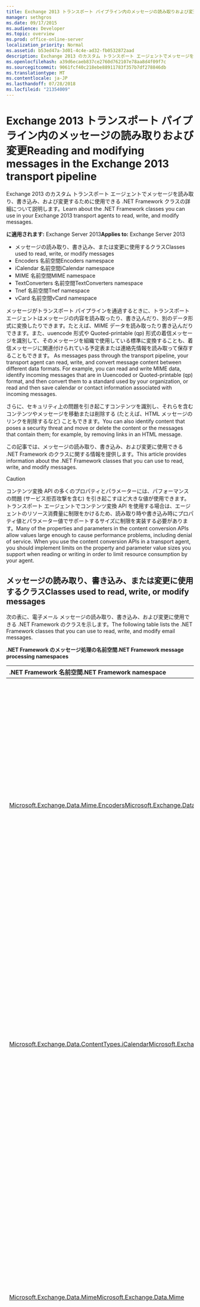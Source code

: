 ```yaml
---
title: Exchange 2013 トランスポート パイプライン内のメッセージの読み取りおよび変更
manager: sethgros
ms.date: 09/17/2015
ms.audience: Developer
ms.topic: overview
ms.prod: office-online-server
localization_priority: Normal
ms.assetid: b53ed47a-3d01-4c4e-ad32-fb0532872aad
description: Exchange 2013 のカスタム トランスポート エージェントでメッセージを読み取り、書き込み、および変更するために使用できる .NET Framework クラスの詳細について説明します。
ms.openlocfilehash: a39d6ecaeb837ce2760d762107e78aa8d4f09f7c
ms.sourcegitcommit: 9061fcf40c218ebe88911783f357b7df278846db
ms.translationtype: MT
ms.contentlocale: ja-JP
ms.lasthandoff: 07/28/2018
ms.locfileid: "21354009"
---
```

# <a name="reading-and-modifying-messages-in-the-exchange-2013-transport-pipeline"></a><span data-ttu-id="55ea1-103">Exchange 2013 トランスポート パイプライン内のメッセージの読み取りおよび変更</span><span class="sxs-lookup"><span data-stu-id="55ea1-103">Reading and modifying messages in the Exchange 2013 transport pipeline</span></span>

<span data-ttu-id="55ea1-104">Exchange 2013 のカスタム トランスポート エージェントでメッセージを読み取り、書き込み、および変更するために使用できる .NET Framework クラスの詳細について説明します。</span><span class="sxs-lookup"><span data-stu-id="55ea1-104">Learn about the .NET Framework classes you can use in your Exchange 2013 transport agents to read, write, and modify messages.</span></span>
  
<span data-ttu-id="55ea1-105">**に適用されます:** Exchange Server 2013</span><span class="sxs-lookup"><span data-stu-id="55ea1-105">**Applies to:** Exchange Server 2013</span></span>
  
- <span data-ttu-id="55ea1-106">メッセージの読み取り、書き込み、または変更に使用するクラス</span><span class="sxs-lookup"><span data-stu-id="55ea1-106">Classes used to read, write, or modify messages</span></span>
- <span data-ttu-id="55ea1-107">Encoders 名前空間</span><span class="sxs-lookup"><span data-stu-id="55ea1-107">Encoders namespace</span></span>
- <span data-ttu-id="55ea1-108">iCalendar 名前空間</span><span class="sxs-lookup"><span data-stu-id="55ea1-108">iCalendar namespace</span></span>
- <span data-ttu-id="55ea1-109">MIME 名前空間</span><span class="sxs-lookup"><span data-stu-id="55ea1-109">MIME namespace</span></span>
- <span data-ttu-id="55ea1-110">TextConverters 名前空間</span><span class="sxs-lookup"><span data-stu-id="55ea1-110">TextConverters namespace</span></span>
- <span data-ttu-id="55ea1-111">Tnef 名前空間</span><span class="sxs-lookup"><span data-stu-id="55ea1-111">Tnef namespace</span></span>
- <span data-ttu-id="55ea1-112">vCard 名前空間</span><span class="sxs-lookup"><span data-stu-id="55ea1-112">vCard namespace</span></span>
  
<span data-ttu-id="55ea1-p101">メッセージがトランスポート パイプラインを通過するときに、トランスポート エージェントはメッセージの内容を読み取ったり、書き込んだり、別のデータ形式に変換したりできます。たとえば、MIME データを読み取ったり書き込んだりできます。また、uuencode 形式や Quoted-printable (qp) 形式の着信メッセージを識別して、そのメッセージを組織で使用している標準に変換することも、着信メッセージに関連付けられている予定表または連絡先情報を読み取って保存することもできます。 </span><span class="sxs-lookup"><span data-stu-id="55ea1-p101">As messages pass through the transport pipeline, your transport agent can read, write, and convert message content between different data formats. For example, you can read and write MIME data, identify incoming messages that are in Uuencoded or Quoted-printable (qp) format, and then convert them to a standard used by your organization, or read and then save calendar or contact information associated with incoming messages.</span></span> 
  
<span data-ttu-id="55ea1-115">さらに、セキュリティ上の問題を引き起こすコンテンツを識別し、それらを含むコンテンツやメッセージを移動または削除する (たとえば、HTML メッセージのリンクを削除するなど) こともできます。</span><span class="sxs-lookup"><span data-stu-id="55ea1-115">You can also identify content that poses a security threat and move or delete the content or the messages that contain them; for example, by removing links in an HTML message.</span></span>
  
<span data-ttu-id="55ea1-116">この記事では、メッセージの読み取り、書き込み、および変更に使用できる .NET Framework のクラスに関する情報を提供します。</span><span class="sxs-lookup"><span data-stu-id="55ea1-116">This article provides information about the .NET Framework classes that you can use to read, write, and modify messages.</span></span>
  
> [!CAUTION]
> <span data-ttu-id="55ea1-p102">コンテンツ変換 API の多くのプロパティとパラメーターには、パフォーマンスの問題 (サービス拒否攻撃を含む) を引き起こすほど大きな値が使用できます。トランスポート エージェントでコンテンツ変換 API を使用する場合は、エージェントのリソース消費量に制限をかけるため、読み取り時や書き込み時にプロパティ値とパラメーター値でサポートするサイズに制限を実装する必要があります。</span><span class="sxs-lookup"><span data-stu-id="55ea1-p102">Many of the properties and parameters in the content conversion APIs allow values large enough to cause performance problems, including denial of service. When you use the content conversion APIs in a transport agent, you should implement limits on the property and parameter value sizes you support when reading or writing in order to limit resource consumption by your agent.</span></span> 

<span data-ttu-id="55ea1-119"><a name="Namespaces"> </a></span><span class="sxs-lookup"><span data-stu-id="55ea1-119"></span></span>

## <a name="classes-used-to-read-write-or-modify-messages"></a><span data-ttu-id="55ea1-120">メッセージの読み取り、書き込み、または変更に使用するクラス</span><span class="sxs-lookup"><span data-stu-id="55ea1-120">Classes used to read, write, or modify messages</span></span>

<span data-ttu-id="55ea1-121">次の表に、電子メール メッセージの読み取り、書き込み、および変更に使用できる .NET Framework のクラスを示します。</span><span class="sxs-lookup"><span data-stu-id="55ea1-121">The following table lists the .NET Framework classes that you can use to read, write, and modify email messages.</span></span>
  
<span data-ttu-id="55ea1-122">**.NET Framework のメッセージ処理の名前空間**</span><span class="sxs-lookup"><span data-stu-id="55ea1-122">**.NET Framework message processing namespaces**</span></span>

|<span data-ttu-id="55ea1-123">**.NET Framework 名前空間**</span><span class="sxs-lookup"><span data-stu-id="55ea1-123">**.NET Framework namespace**</span></span>|<span data-ttu-id="55ea1-124">**Classes**</span><span class="sxs-lookup"><span data-stu-id="55ea1-124">**Classes**</span></span>|
|:-----|:-----|
|[<span data-ttu-id="55ea1-125">Microsoft.Exchange.Data.Mime.Encoders</span><span class="sxs-lookup"><span data-stu-id="55ea1-125">Microsoft.Exchange.Data.Mime.Encoders</span></span>](https://msdn.microsoft.com/library/Microsoft.Exchange.Data.Mime.Encoders.aspx) <br/> |<span data-ttu-id="55ea1-126">メモリ内のエンコードおよびデコードするためのクラス、エンコーダーのストリーム クラス、関連する列挙体に含まれているエンコーダーまたはデコーダーのクラスのいずれかを受け入れると、 [ByteEncoder](https://msdn.microsoft.com/library/Microsoft.Exchange.Data.Mime.Encoders.ByteEncoder.aspx)基本クラス、 [ByteEncoderException](https://msdn.microsoft.com/library/Microsoft.Exchange.Data.Mime.Encoders.ByteEncoderException.aspx)例外クラスが含まれていますエンコーダーおよびデコーダー。</span><span class="sxs-lookup"><span data-stu-id="55ea1-126">Contains classes for in-memory encoding and decoding, an encoder stream class that accepts one of the encoder or decoder classes contained in an associated enumeration, and the [ByteEncoder](https://msdn.microsoft.com/library/Microsoft.Exchange.Data.Mime.Encoders.ByteEncoder.aspx) base class and [ByteEncoderException](https://msdn.microsoft.com/library/Microsoft.Exchange.Data.Mime.Encoders.ByteEncoderException.aspx) exception class for the encoders and decoders.</span></span>  <br/> |
|[<span data-ttu-id="55ea1-127">Microsoft.Exchange.Data.ContentTypes.iCalendar</span><span class="sxs-lookup"><span data-stu-id="55ea1-127">Microsoft.Exchange.Data.ContentTypes.iCalendar</span></span>](https://msdn.microsoft.com/library/Microsoft.Exchange.Data.ContentTypes.iCalendar.aspx) <br/> |<span data-ttu-id="55ea1-p103">予定表の情報が含まれているデータ ストリームの読み書きを可能にする型が含まれています。これには、予定表のリーダーとライター、例外オブジェクト、定期的なアイテム オブジェクト、および予定表アイテムに関するプロパティ情報を返す際に役立つ構造体と列挙体が含まれます。</span><span class="sxs-lookup"><span data-stu-id="55ea1-p103">Contains types that enable you to read and write data streams that contain calendar information. Includes a calendar reader and writer, an exception object, a recurrence object, and structures and enumerations that help you return property information about calendar items.</span></span>  <br/> |
|[<span data-ttu-id="55ea1-130">Microsoft.Exchange.Data.Mime</span><span class="sxs-lookup"><span data-stu-id="55ea1-130">Microsoft.Exchange.Data.Mime</span></span>](https://msdn.microsoft.com/library/Microsoft.Exchange.Data.Mime.aspx) <br/> |<span data-ttu-id="55ea1-p104">MIME データの作成、読み取り、書き込み、走査、エンコード、およびデコードに使用できるクラス、構造体、列挙体およびデリゲートが含まれています。これには、MIME データ ストリームへの順方向専用の読み取り書き込みアクセスが可能になるストリーム ベースのリーダーとライターと、MIME ドキュメントに使用可能な DOM ベースのメソッドとクラスが含まれています。</span><span class="sxs-lookup"><span data-stu-id="55ea1-p104">Contains classes, structures, enumerations, and delegates that you can use to create, read, write, traverse, encode, and decode MIME data. Includes a stream-based reader and writer that gives you forward-only read and write access to MIME data streams, as well as DOM-based methods and classes you can use on MIME documents.</span></span>  <br/> |
|[<span data-ttu-id="55ea1-133">Microsoft.Exchange.Data.TextConverters</span><span class="sxs-lookup"><span data-stu-id="55ea1-133">Microsoft.Exchange.Data.TextConverters</span></span>](https://msdn.microsoft.com/library/Microsoft.Exchange.Data.TextConverters.aspx) <br/> |<span data-ttu-id="55ea1-p105">データ ストリームの読み書きと、特定のデータ形式間での変換 (HTML からリッチ テキスト形式 (RTF) への変換など) の実行を可能にするクラス、構造体、列挙体、およびデリゲートが含まれています。テキスト コンバーターを使用すると、ドキュメント ストリームの形式を相互に変換できるようになり、セキュリティ上のリスクを招く可能性のあるドキュメントの要素を選択的に削除することもできるようになります。 </span><span class="sxs-lookup"><span data-stu-id="55ea1-p105">Contains classes, structures, enumerations, and delegates that allow you to read and write a data stream and perform conversions between specific data types; for example, HTML to Rich Text Format (RTF). Text converters enable you to change the format of a document stream from one form to another as well as selectively remove elements of a document that might pose a security risk.</span></span>  <br/> |
|[<span data-ttu-id="55ea1-136">Microsoft.Exchange.Data.ContentTypes.Tnef</span><span class="sxs-lookup"><span data-stu-id="55ea1-136">Microsoft.Exchange.Data.ContentTypes.Tnef</span></span>](https://msdn.microsoft.com/library/Microsoft.Exchange.Data.ContentTypes.Tnef.aspx) <br/> |<span data-ttu-id="55ea1-137">Transport Neutral Encapsulation Format (TNEF) の読み取りと書き込みが容易になる順方向専用のストリーム リーダーとライター、例外クラス、および構造体と列挙体が含まれています。</span><span class="sxs-lookup"><span data-stu-id="55ea1-137">Contains a forward-only stream reader and writer, an exception class, and structures and enumerations that facilitate reading and writing Transport Neutral Encapsulation Format (TNEF) data.</span></span>  <br/> |
|[<span data-ttu-id="55ea1-138">Microsoft.Exchange.Data.ContentTypes.vCard</span><span class="sxs-lookup"><span data-stu-id="55ea1-138">Microsoft.Exchange.Data.ContentTypes.vCard</span></span>](https://msdn.microsoft.com/library/Microsoft.Exchange.Data.ContentTypes.vCard.aspx) <br/> |<span data-ttu-id="55ea1-139">vCard 形式の連絡先データの読み取りと書き込みが容易になる順方向専用のストリーム リーダーとライター、例外クラス、および構造体と列挙体が含まれています。</span><span class="sxs-lookup"><span data-stu-id="55ea1-139">Contains a forward-only stream reader and writer, an exception class, and structures and enumerations that facilitate reading and writing vCard-formatted contact data.</span></span>  <br/> |
   
## <a name="encoders-namespace"></a><span data-ttu-id="55ea1-140">Encoders 名前空間</span><span class="sxs-lookup"><span data-stu-id="55ea1-140">Encoders namespace</span></span>
<span data-ttu-id="55ea1-141"><a name="Encoders"> </a></span><span class="sxs-lookup"><span data-stu-id="55ea1-141"></span></span>

<span data-ttu-id="55ea1-142">エンコーダーの名前空間には、メモリ内のエンコードとデコード用のクラスが含まれています。</span><span class="sxs-lookup"><span data-stu-id="55ea1-142">The Encoders namespace contains classes for in-memory encoding and decoding.</span></span> <span data-ttu-id="55ea1-143">これらは、 [ByteEncoder](https://msdn.microsoft.com/library/Microsoft.Exchange.Data.Mime.Encoders.ByteEncoder.aspx)の基本クラスから継承します。</span><span class="sxs-lookup"><span data-stu-id="55ea1-143">These inherit from the [ByteEncoder](https://msdn.microsoft.com/library/Microsoft.Exchange.Data.Mime.Encoders.ByteEncoder.aspx) base class.</span></span> <span data-ttu-id="55ea1-144">クラスは、エンコードし、base64、BinHex でデコード quoted-printable (qp)、および Unix の (Uu)。</span><span class="sxs-lookup"><span data-stu-id="55ea1-144">Classes encode and decode for Base64, BinHex, Quoted-printable (qp), and Unix-to-Unix (Uu).</span></span> <span data-ttu-id="55ea1-145">次のクラスは、メモリ内のエンコードとデコードに使用されます。</span><span class="sxs-lookup"><span data-stu-id="55ea1-145">The following classes are used for in-memory encoding and decoding:</span></span> 
  
- [<span data-ttu-id="55ea1-146">Base64Encoder</span><span class="sxs-lookup"><span data-stu-id="55ea1-146">Base64Encoder</span></span>](https://msdn.microsoft.com/library/Microsoft.Exchange.Data.Mime.Encoders.Base64Encoder.aspx)
    
- [<span data-ttu-id="55ea1-147">Base64Decoder</span><span class="sxs-lookup"><span data-stu-id="55ea1-147">Base64Decoder</span></span>](https://msdn.microsoft.com/library/Microsoft.Exchange.Data.Mime.Encoders.Base64Decoder.aspx)
    
- [<span data-ttu-id="55ea1-148">BinHexEncoder</span><span class="sxs-lookup"><span data-stu-id="55ea1-148">BinHexEncoder</span></span>](https://msdn.microsoft.com/library/Microsoft.Exchange.Data.Mime.Encoders.BinHexEncoder.aspx)
    
- [<span data-ttu-id="55ea1-149">BinHexDecoder</span><span class="sxs-lookup"><span data-stu-id="55ea1-149">BinHexDecoder</span></span>](https://msdn.microsoft.com/library/Microsoft.Exchange.Data.Mime.Encoders.BinHexDecoder.aspx)
    
- [<span data-ttu-id="55ea1-150">QPEncoder</span><span class="sxs-lookup"><span data-stu-id="55ea1-150">QPEncoder</span></span>](https://msdn.microsoft.com/library/Microsoft.Exchange.Data.Mime.Encoders.QPEncoder.aspx)
    
- [<span data-ttu-id="55ea1-151">QPDecoder</span><span class="sxs-lookup"><span data-stu-id="55ea1-151">QPDecoder</span></span>](https://msdn.microsoft.com/library/Microsoft.Exchange.Data.Mime.Encoders.QPDecoder.aspx)
    
- [<span data-ttu-id="55ea1-152">UUEncoder</span><span class="sxs-lookup"><span data-stu-id="55ea1-152">UUEncoder</span></span>](https://msdn.microsoft.com/library/Microsoft.Exchange.Data.Mime.Encoders.UUEncoder.aspx)
    
- [<span data-ttu-id="55ea1-153">UUDecoder</span><span class="sxs-lookup"><span data-stu-id="55ea1-153">UUDecoder</span></span>](https://msdn.microsoft.com/library/Microsoft.Exchange.Data.Mime.Encoders.UUDecoder.aspx)
    
<span data-ttu-id="55ea1-154">エンコーダーおよびデコーダー [ByteEncoder](https://msdn.microsoft.com/library/Microsoft.Exchange.Data.Mime.Encoders.ByteEncoder.aspx)基本クラスから継承し、 [ByteEncoderException](https://msdn.microsoft.com/library/Microsoft.Exchange.Data.Mime.Encoders.ByteEncoderException.aspx)の例外クラスを使用して、エラー処理をします。</span><span class="sxs-lookup"><span data-stu-id="55ea1-154">The encoders and decoders inherit from the [ByteEncoder](https://msdn.microsoft.com/library/Microsoft.Exchange.Data.Mime.Encoders.ByteEncoder.aspx) base class and use the [ByteEncoderException](https://msdn.microsoft.com/library/Microsoft.Exchange.Data.Mime.Encoders.ByteEncoderException.aspx) exception class for error handling.</span></span> 
  
<span data-ttu-id="55ea1-155">さらに、名前空間には、エンコードされた MacBinary ファイルを識別し、その関連付けられているファイルのヘッダーを読み取り、 [MacBinaryHeader](https://msdn.microsoft.com/library/Microsoft.Exchange.Data.Mime.Encoders.MacBinaryHeader.aspx)クラスが含まれています。</span><span class="sxs-lookup"><span data-stu-id="55ea1-155">Additionally, the namespace contains the [MacBinaryHeader](https://msdn.microsoft.com/library/Microsoft.Exchange.Data.Mime.Encoders.MacBinaryHeader.aspx) class, which identifies MacBinary encoded files and reads their associated file header.</span></span> 
  
<span data-ttu-id="55ea1-156">最後に、 [EncoderStream](https://msdn.microsoft.com/library/Microsoft.Exchange.Data.Mime.Encoders.EncoderStream.aspx)クラスは、メモリ内のオブジェクトではなくデータ ストリームの変換を実行します。</span><span class="sxs-lookup"><span data-stu-id="55ea1-156">Finally, the [EncoderStream](https://msdn.microsoft.com/library/Microsoft.Exchange.Data.Mime.Encoders.EncoderStream.aspx) class performs a conversion on a data stream instead of an in-memory object.</span></span> <span data-ttu-id="55ea1-157">このクラスでは、エンコーダーまたはデコーダーのクラスの 1 つ、およびいずれかの読み取りを受け入れるか、関連付けられている[EncoderStreamAccess](https://msdn.microsoft.com/library/Microsoft.Exchange.Data.Mime.Encoders.EncoderStreamAccess.aspx)列挙体によって書き込みます。</span><span class="sxs-lookup"><span data-stu-id="55ea1-157">This class accepts one of the encoder or decoder classes and either reads or writes according to the associated [EncoderStreamAccess](https://msdn.microsoft.com/library/Microsoft.Exchange.Data.Mime.Encoders.EncoderStreamAccess.aspx) enumeration.</span></span> 
  
## <a name="icalendar-namespace"></a><span data-ttu-id="55ea1-158">iCalendar 名前空間</span><span class="sxs-lookup"><span data-stu-id="55ea1-158">iCalendar namespace</span></span>
<span data-ttu-id="55ea1-159"><a name="iCalendar"> </a></span><span class="sxs-lookup"><span data-stu-id="55ea1-159"></span></span>

<span data-ttu-id="55ea1-160">iCalendar 名前空間には、iCalendar データに対応した順方向専用のリーダーおよびライターと、iCalendar ストリームの作成、アクセス、および変更をサポートする構造体とクラスが用意されています。</span><span class="sxs-lookup"><span data-stu-id="55ea1-160">The iCalendar namespace provides a forward-only reader and writer for iCalendar data, in addition to supporting structures and classes for creating, accessing, and modifying iCalendar streams.</span></span>
  
<span data-ttu-id="55ea1-161">[CalendarReader](https://msdn.microsoft.com/library/Microsoft.Exchange.Data.ContentTypes.iCalendar.CalendarReader.aspx) 、 [CalendarWriter](https://msdn.microsoft.com/library/Microsoft.Exchange.Data.ContentTypes.iCalendar.CalendarWriter.aspx)クラスを使用する iCalendar のデータのストリームを読み書きします。</span><span class="sxs-lookup"><span data-stu-id="55ea1-161">The [CalendarReader](https://msdn.microsoft.com/library/Microsoft.Exchange.Data.ContentTypes.iCalendar.CalendarReader.aspx) and [CalendarWriter](https://msdn.microsoft.com/library/Microsoft.Exchange.Data.ContentTypes.iCalendar.CalendarWriter.aspx) classes are used to read and write iCalendar stream data.</span></span> 
  
<span data-ttu-id="55ea1-162">CalendarReader は、読み取り可能な[ストリーム](https://msdn.microsoft.com/library/System.IO.Stream.aspx)をそのコンス トラクターに引数として使用します。</span><span class="sxs-lookup"><span data-stu-id="55ea1-162">The CalendarReader takes a readable [Stream](https://msdn.microsoft.com/library/System.IO.Stream.aspx) as an argument to its constructors.</span></span> <span data-ttu-id="55ea1-163">[ReadFirstChildComponent](https://msdn.microsoft.com/library/Microsoft.Exchange.Data.ContentTypes.iCalendar.CalendarReader.ReadFirstChildComponent.aspx)、 [ReadNextSiblingComponent](https://msdn.microsoft.com/library/Microsoft.Exchange.Data.ContentTypes.iCalendar.CalendarReader.ReadNextSiblingComponent.aspx)、および[ReadNextComponent](https://msdn.microsoft.com/library/Microsoft.Exchange.Data.ContentTypes.iCalendar.CalendarReader.ReadNextComponent.aspx)メソッドは、順番にコンポーネントにアクセスする、iCalendar のデータ ストリームで使用できます。</span><span class="sxs-lookup"><span data-stu-id="55ea1-163">You can then use the [ReadFirstChildComponent](https://msdn.microsoft.com/library/Microsoft.Exchange.Data.ContentTypes.iCalendar.CalendarReader.ReadFirstChildComponent.aspx), [ReadNextSiblingComponent](https://msdn.microsoft.com/library/Microsoft.Exchange.Data.ContentTypes.iCalendar.CalendarReader.ReadNextSiblingComponent.aspx), and [ReadNextComponent](https://msdn.microsoft.com/library/Microsoft.Exchange.Data.ContentTypes.iCalendar.CalendarReader.ReadNextComponent.aspx) methods to sequentially access the iCalendar components in the data stream.</span></span> <span data-ttu-id="55ea1-164">[ComplianceMode](https://msdn.microsoft.com/library/Microsoft.Exchange.Data.ContentTypes.iCalendar.CalendarReader.ComplianceMode.aspx)プロパティに設定した値に基づき、iCalendar のストリーム内のエラーは、スローされる例外が発生または[準拠](https://msdn.microsoft.com/en-us/library/microsoft.exchange.data.contenttypes.icalendar.calendarcompliancestatus.aspx)以外の値に設定する[ComplianceStatus](https://msdn.microsoft.com/library/Microsoft.Exchange.Data.ContentTypes.iCalendar.CalendarReader.ComplianceStatus.aspx)プロパティは。</span><span class="sxs-lookup"><span data-stu-id="55ea1-164">Based on the value that you have set for the [ComplianceMode](https://msdn.microsoft.com/library/Microsoft.Exchange.Data.ContentTypes.iCalendar.CalendarReader.ComplianceMode.aspx) property, errors in the iCalendar stream will cause an exception to be thrown or will cause the [ComplianceStatus](https://msdn.microsoft.com/library/Microsoft.Exchange.Data.ContentTypes.iCalendar.CalendarReader.ComplianceStatus.aspx) property to be set to a value other than [Compliant](https://msdn.microsoft.com/en-us/library/microsoft.exchange.data.contenttypes.icalendar.calendarcompliancestatus.aspx).</span></span> <span data-ttu-id="55ea1-165">ICalendar のデータを受信して、問題を検出するには、このプロパティをチェックすることができます。</span><span class="sxs-lookup"><span data-stu-id="55ea1-165">You can check this property to discover any issues with incoming iCalendar data.</span></span> 
  
<span data-ttu-id="55ea1-166">[CalendarWriter](https://msdn.microsoft.com/library/Microsoft.Exchange.Data.ContentTypes.iCalendar.CalendarWriter.aspx)クラスは、書き込み可能な[ストリーム](https://msdn.microsoft.com/library/System.IO.Stream.aspx)をそのコンス トラクターに引数として使用します。</span><span class="sxs-lookup"><span data-stu-id="55ea1-166">The [CalendarWriter](https://msdn.microsoft.com/library/Microsoft.Exchange.Data.ContentTypes.iCalendar.CalendarWriter.aspx) class takes a writable [Stream](https://msdn.microsoft.com/library/System.IO.Stream.aspx) as an argument to its constructors.</span></span> 
  
## <a name="mime-namespace"></a><span data-ttu-id="55ea1-167">MIME 名前空間</span><span class="sxs-lookup"><span data-stu-id="55ea1-167">MIME namespace</span></span>
<span data-ttu-id="55ea1-168"><a name="MIME"> </a></span><span class="sxs-lookup"><span data-stu-id="55ea1-168"></span></span>

<span data-ttu-id="55ea1-p109">MIME 名前空間には、MIME ドキュメントの作成、アクセス、および変更を可能にするクラスが用意されています。ストリーム ベースのメソッドまたは DOM ベースのメソッドのどちらかを使用して、MIME ドキュメントを操作できます。</span><span class="sxs-lookup"><span data-stu-id="55ea1-p109">The MIME namespace provides classes that enable you to create, access, and modify MIME documents. You can work with MIME documents by using either a stream-based or DOM-based method.</span></span>
  
### <a name="mimedocument-class-and-the-mime-dom"></a><span data-ttu-id="55ea1-171">MimeDocument クラスと MIME DOM</span><span class="sxs-lookup"><span data-stu-id="55ea1-171">MimeDocument class and the MIME DOM</span></span>

<span data-ttu-id="55ea1-172">[MimeDocument](https://msdn.microsoft.com/library/Microsoft.Exchange.Data.Mime.MimeDocument.aspx)クラスは、MIME ドキュメントへのアクセスの DOM を使用できます。</span><span class="sxs-lookup"><span data-stu-id="55ea1-172">The [MimeDocument](https://msdn.microsoft.com/library/Microsoft.Exchange.Data.Mime.MimeDocument.aspx) class enables DOM access to a MIME document.</span></span> <span data-ttu-id="55ea1-173">全体の DOM との読み込みに使用可能なメモリがある場合は、この型のオブジェクトを使用して、ヘッダーとメッセージの内容へのランダム アクセスが必要です。</span><span class="sxs-lookup"><span data-stu-id="55ea1-173">Use objects of this type when you have the available memory to load a whole DOM and you must have random access to the headers and content of the message.</span></span> 
  
<span data-ttu-id="55ea1-174">[MimeDocument](https://msdn.microsoft.com/library/Microsoft.Exchange.Data.Mime.MimeDocument.aspx)オブジェクトにデータをロードするには、 [GetLoadStream](https://msdn.microsoft.com/library/Microsoft.Exchange.Data.Mime.MimeDocument.GetLoadStream.aspx)または[読み込み](https://msdn.microsoft.com/library/Microsoft.Exchange.Data.Mime.MimeDocument.Load.aspx)メソッドを使用します。</span><span class="sxs-lookup"><span data-stu-id="55ea1-174">You load data into a [MimeDocument](https://msdn.microsoft.com/library/Microsoft.Exchange.Data.Mime.MimeDocument.aspx) object by using the [GetLoadStream](https://msdn.microsoft.com/library/Microsoft.Exchange.Data.Mime.MimeDocument.GetLoadStream.aspx) or [Load](https://msdn.microsoft.com/library/Microsoft.Exchange.Data.Mime.MimeDocument.Load.aspx) methods.</span></span> <span data-ttu-id="55ea1-175">ことができますし、DOM 階層をウォークし作成、変更、または MIME データを削除します。</span><span class="sxs-lookup"><span data-stu-id="55ea1-175">You can then walk the DOM hierarchy and create, modify, or remove MIME data.</span></span> <span data-ttu-id="55ea1-176">MIME データを変更した後は、[書き込ま](https://msdn.microsoft.com/library/Microsoft.Exchange.Data.Mime.MimeNode.WriteTo.aspx)メソッドのいずれかを使用してストリームに記述することができます。</span><span class="sxs-lookup"><span data-stu-id="55ea1-176">After you have modified the MIME data, you can write it to a stream by using one of the [WriteTo](https://msdn.microsoft.com/library/Microsoft.Exchange.Data.Mime.MimeNode.WriteTo.aspx) methods.</span></span> 
  
<span data-ttu-id="55ea1-177">次の図は、 [MimeDocument](https://msdn.microsoft.com/library/Microsoft.Exchange.Data.Mime.MimeDocument.aspx)オブジェクト内のデータの構造を示しています。</span><span class="sxs-lookup"><span data-stu-id="55ea1-177">The following figure shows the structure of data within a [MimeDocument](https://msdn.microsoft.com/library/Microsoft.Exchange.Data.Mime.MimeDocument.aspx) object.</span></span> 
  
<span data-ttu-id="55ea1-178">**図 1 です。MimeDocument オブジェクトの構造**</span><span class="sxs-lookup"><span data-stu-id="55ea1-178">**Figure 1. Structure of MimeDocument objects**</span></span>

![MIME DOM のアーキテクチャ](media/MimeDomArchitecture.gif)
  
### <a name="mimereader-and-mimewriter-classes-and-stream-based-mime-parsing"></a><span data-ttu-id="55ea1-180">MimeReader クラスおよび MimeWriter クラスとストリーム ベースの MIME 解析</span><span class="sxs-lookup"><span data-stu-id="55ea1-180">MimeReader and MimeWriter classes and stream-based MIME parsing</span></span>

<span data-ttu-id="55ea1-181">[MimeReader](https://msdn.microsoft.com/library/Microsoft.Exchange.Data.Mime.MimeReader.aspx)および[MimeWriter](https://msdn.microsoft.com/library/Microsoft.Exchange.Data.Mime.MimeWriter.aspx)のクラスは、MIME ストリームを順方向専用のアクセスを有効にします。</span><span class="sxs-lookup"><span data-stu-id="55ea1-181">The [MimeReader](https://msdn.microsoft.com/library/Microsoft.Exchange.Data.Mime.MimeReader.aspx) and [MimeWriter](https://msdn.microsoft.com/library/Microsoft.Exchange.Data.Mime.MimeWriter.aspx) classes enable forward-only access to MIME streams.</span></span> <span data-ttu-id="55ea1-182">既に読み取りまたは書き込まれたデータが必要な MIME データを変更する必要はない場合は、これらのクラスを使用します。</span><span class="sxs-lookup"><span data-stu-id="55ea1-182">Use these classes when you do not have to change the MIME data that requires data that has already been read or written.</span></span> <span data-ttu-id="55ea1-183">たとえば、定義済みの形式に一致するメッセージを印刷するには、 [MimeWriter](https://msdn.microsoft.com/library/Microsoft.Exchange.Data.Mime.MimeWriter.aspx)クラスが理想的な可能性があります。</span><span class="sxs-lookup"><span data-stu-id="55ea1-183">For example, if you want to print messages that fit a predefined format, the [MimeWriter](https://msdn.microsoft.com/library/Microsoft.Exchange.Data.Mime.MimeWriter.aspx) class might be ideal.</span></span> 
  
<span data-ttu-id="55ea1-184">[MimeDocument](https://msdn.microsoft.com/library/Microsoft.Exchange.Data.Mime.MimeDocument.aspx)クラスは、DOM. をカプセル化します。</span><span class="sxs-lookup"><span data-stu-id="55ea1-184">The [MimeDocument](https://msdn.microsoft.com/library/Microsoft.Exchange.Data.Mime.MimeDocument.aspx) class encapsulates a DOM.</span></span> <span data-ttu-id="55ea1-185">[MimeReader](https://msdn.microsoft.com/library/Microsoft.Exchange.Data.Mime.MimeReader.aspx)および[MimeWriter](https://msdn.microsoft.com/library/Microsoft.Exchange.Data.Mime.MimeWriter.aspx)のクラスでは、コンピューターの状態を表します。</span><span class="sxs-lookup"><span data-stu-id="55ea1-185">The [MimeReader](https://msdn.microsoft.com/library/Microsoft.Exchange.Data.Mime.MimeReader.aspx) and [MimeWriter](https://msdn.microsoft.com/library/Microsoft.Exchange.Data.Mime.MimeWriter.aspx) classes represent state computers.</span></span> <span data-ttu-id="55ea1-186">入力を受信し、呼び出されるメソッドに基づく、状態変更します。</span><span class="sxs-lookup"><span data-stu-id="55ea1-186">Their states change based on the input received and the methods called.</span></span> <span data-ttu-id="55ea1-187">図 2 ~ 5 は、メソッドは各状態となる状態から呼び出すには有効では、 [MimeReader](https://msdn.microsoft.com/library/Microsoft.Exchange.Data.Mime.MimeReader.aspx)オブジェクトを示す、簡略化された状態遷移図です。</span><span class="sxs-lookup"><span data-stu-id="55ea1-187">Figures 2 through 5 are simplified state transition diagrams that show, for the [MimeReader](https://msdn.microsoft.com/library/Microsoft.Exchange.Data.Mime.MimeReader.aspx) object, which methods are valid to call from each state and the state that will result.</span></span> 
  
<span data-ttu-id="55ea1-188">これらのダイアグラムを使用するには、次のメソッドの呼び出しを示す、次に 1 つの状態から、矢印または状態を変更する値を返します。</span><span class="sxs-lookup"><span data-stu-id="55ea1-188">To use these diagrams, follow the arrows from one state to the next, noting the method calls or return values that cause the state to change.</span></span> <span data-ttu-id="55ea1-189">たとえば、最初の図では、作成した MimeReader に所属しているストリームの先頭にするいると仮定します。</span><span class="sxs-lookup"><span data-stu-id="55ea1-189">For example, in the first diagram, assume that you are at the start of the stream that belongs to the MimeReader that you have created.</span></span> <span data-ttu-id="55ea1-190">一部のヘッダーの状態を取得するには、順序になるように[ReadNextPart](https://msdn.microsoft.com/library/Microsoft.Exchange.Data.Mime.MimeReader.ReadNextPart.aspx)または[ReadFirstChildPart](https://msdn.microsoft.com/library/Microsoft.Exchange.Data.Mime.MimeReader.ReadFirstChildPart.aspx)のいずれかを呼び出します。</span><span class="sxs-lookup"><span data-stu-id="55ea1-190">To get to the Part Headers state, call one of [ReadNextPart](https://msdn.microsoft.com/library/Microsoft.Exchange.Data.Mime.MimeReader.ReadNextPart.aspx) or [ReadFirstChildPart](https://msdn.microsoft.com/library/Microsoft.Exchange.Data.Mime.MimeReader.ReadFirstChildPart.aspx), in that order.</span></span> <span data-ttu-id="55ea1-191">場合 (整形式では、MIME) の場合は、ヘッダーがある、一部のヘッダーの状態を入力します。</span><span class="sxs-lookup"><span data-stu-id="55ea1-191">If there are headers (that is, if the MIME is well-formed), you will enter into the Part Headers state.</span></span> <span data-ttu-id="55ea1-192">それ以外の場合、例外がスローされます。</span><span class="sxs-lookup"><span data-stu-id="55ea1-192">Otherwise, an exception will be thrown.</span></span> 
  
<span data-ttu-id="55ea1-193">**図 2 になります。MimeReader オブジェクトの簡単な状態遷移の図**</span><span class="sxs-lookup"><span data-stu-id="55ea1-193">**Figure 2. Simplified state transition diagram for MimeReader objects**</span></span>

![MimeReader 状態図](media/MimeReader_StateDiagram_01.gif)
  
> [!NOTE]
> <span data-ttu-id="55ea1-195">図 3、4 および 5 では、それぞれ前の図に示した状態を詳しく説明しています。</span><span class="sxs-lookup"><span data-stu-id="55ea1-195">Figures 3, 4, and 5 expand on states shown in each of the previous diagrams.</span></span> 
  
<span data-ttu-id="55ea1-196">**図 3 です。図 2 から一部のヘッダーの状態の拡張**</span><span class="sxs-lookup"><span data-stu-id="55ea1-196">**Figure 3. Expansion of Part Headers state from Figure 2**</span></span>

!["Part Headers" 状態の拡張](media/MimeReader_StateDiagram_02.gif)
  
<span data-ttu-id="55ea1-198">**図 4 です。ヘッダー内のパラメーターが発生した場合、図 3 からヘッダーの状態の拡張**</span><span class="sxs-lookup"><span data-stu-id="55ea1-198">**Figure 4. Expansion of Header state from Figure 3 when a parameter has been encountered in a header**</span></span>

!["Part Headers" 状態の拡張](media/MimeReader_StateDiagram_03.gif)
  
> [!NOTE]
> <span data-ttu-id="55ea1-200">図 5 で表される状態は再帰的なグループ内のアドレスを参照するのには[GroupRecipientReader](https://msdn.microsoft.com/library/Microsoft.Exchange.Data.Mime.MimeAddressReader.GroupRecipientReader.aspx)プロパティを使用するには、アドレス グループが検出された場合。</span><span class="sxs-lookup"><span data-stu-id="55ea1-200">The state represented by Figure 5 is recursive in that, if an address group is encountered, you can use the [GroupRecipientReader](https://msdn.microsoft.com/library/Microsoft.Exchange.Data.Mime.MimeAddressReader.GroupRecipientReader.aspx) property to read the addresses in the group.</span></span> 
  
<span data-ttu-id="55ea1-201">**図 5。アドレスまたはアドレス グループが検出されると、図 3 からヘッダーの状態の拡張**</span><span class="sxs-lookup"><span data-stu-id="55ea1-201">**Figure 5. Expansion of Header state from Figure 3 when an address or address group is encountered**</span></span>

![住所またはグループに対する "Header" 状態の拡張](media/MimeReader_StateDiagram_04.gif)
  
<span data-ttu-id="55ea1-203">図 6 および 7 は、 [MimeWriter](https://msdn.microsoft.com/library/Microsoft.Exchange.Data.Mime.MimeWriter.aspx)オブジェクトの簡単な状態遷移の図を表示します。</span><span class="sxs-lookup"><span data-stu-id="55ea1-203">Figures 6 and 7 show simplified state transition diagrams for the [MimeWriter](https://msdn.microsoft.com/library/Microsoft.Exchange.Data.Mime.MimeWriter.aspx) object.</span></span> 
  
> [!NOTE]
> <span data-ttu-id="55ea1-204">図 7 では、図 6 に示した Part Headers 状態を詳しく説明しています。</span><span class="sxs-lookup"><span data-stu-id="55ea1-204">Figure 7 expands on the Part Headers state shown in Figure 6.</span></span> 
  
<span data-ttu-id="55ea1-205">**図 6 です。MimeWriter オブジェクトの簡単な状態遷移の図**</span><span class="sxs-lookup"><span data-stu-id="55ea1-205">**Figure 6. Simplified state transition diagram for MimeWriter objects**</span></span>

![MimeWriter 用の状態遷移図](media/MimeWriter_TopLevel.gif)
  
<span data-ttu-id="55ea1-207">**図 7 です。図 6 から一部のヘッダーの状態の拡張**</span><span class="sxs-lookup"><span data-stu-id="55ea1-207">**Figure 7. Expansion of Part Headers state from Figure 6**</span></span>

![MimeWriter 用の状態遷移図拡張機能](media/MimeWriter_Diagram_Expansion.gif)
  
## <a name="textconverters-namespace"></a><span data-ttu-id="55ea1-209">TextConverters 名前空間</span><span class="sxs-lookup"><span data-stu-id="55ea1-209">TextConverters namespace</span></span>
<span data-ttu-id="55ea1-210"><a name="TextConverters"> </a></span><span class="sxs-lookup"><span data-stu-id="55ea1-210"></span></span>

<span data-ttu-id="55ea1-211">TextConverters 名前空間には、電子メール メッセージのコンテンツの変換をサポートする型が含まれています。</span><span class="sxs-lookup"><span data-stu-id="55ea1-211">The TextConverters namespace contains types that support the conversion of the contents of email messages.</span></span> <span data-ttu-id="55ea1-212">これらの種類はコード ページ変換を実行、安全ではありませんが、HTML を削除および電子メール メッセージの本文でその他の変換を実行します。</span><span class="sxs-lookup"><span data-stu-id="55ea1-212">These types can perform code page conversion, remove HTML that is not secure, and perform other transformations on email message bodies.</span></span> <span data-ttu-id="55ea1-213">[Microsoft.Exchange.Data.TextConverters](https://msdn.microsoft.com/library/Microsoft.Exchange.Data.TextConverters.aspx)名前空間には、次の[TextConverter](https://msdn.microsoft.com/library/Microsoft.Exchange.Data.TextConverters.TextConverter.aspx)抽象クラスから派生したクラスが含まれています。</span><span class="sxs-lookup"><span data-stu-id="55ea1-213">The [Microsoft.Exchange.Data.TextConverters](https://msdn.microsoft.com/library/Microsoft.Exchange.Data.TextConverters.aspx) namespace includes the following classes that derive from the [TextConverter](https://msdn.microsoft.com/library/Microsoft.Exchange.Data.TextConverters.TextConverter.aspx) abstract class:</span></span> 
  
- [<span data-ttu-id="55ea1-214">EnrichedToHtml</span><span class="sxs-lookup"><span data-stu-id="55ea1-214">EnrichedToHtml</span></span>](https://msdn.microsoft.com/library/Microsoft.Exchange.Data.TextConverters.EnrichedToHtml.aspx)
    
- [<span data-ttu-id="55ea1-215">EnrichedToText</span><span class="sxs-lookup"><span data-stu-id="55ea1-215">EnrichedToText</span></span>](https://msdn.microsoft.com/library/Microsoft.Exchange.Data.TextConverters.EnrichedToText.aspx)
    
- [<span data-ttu-id="55ea1-216">HtmlToEnriched</span><span class="sxs-lookup"><span data-stu-id="55ea1-216">HtmlToEnriched</span></span>](https://msdn.microsoft.com/library/Microsoft.Exchange.Data.TextConverters.HtmlToEnriched.aspx)
    
- [<span data-ttu-id="55ea1-217">HtmlToHtml</span><span class="sxs-lookup"><span data-stu-id="55ea1-217">HtmlToHtml</span></span>](https://msdn.microsoft.com/library/Microsoft.Exchange.Data.TextConverters.HtmlToHtml.aspx)
    
- [<span data-ttu-id="55ea1-218">HtmlToRtf</span><span class="sxs-lookup"><span data-stu-id="55ea1-218">HtmlToRtf</span></span>](https://msdn.microsoft.com/library/Microsoft.Exchange.Data.TextConverters.HtmlToRtf.aspx)
    
- [<span data-ttu-id="55ea1-219">HtmlToText</span><span class="sxs-lookup"><span data-stu-id="55ea1-219">HtmlToText</span></span>](https://msdn.microsoft.com/library/Microsoft.Exchange.Data.TextConverters.HtmlToText.aspx)
    
- [<span data-ttu-id="55ea1-220">RtfCompressedToRtf</span><span class="sxs-lookup"><span data-stu-id="55ea1-220">RtfCompressedToRtf</span></span>](https://msdn.microsoft.com/library/Microsoft.Exchange.Data.TextConverters.RtfCompressedToRtf.aspx)
    
- [<span data-ttu-id="55ea1-221">RtfToHtml</span><span class="sxs-lookup"><span data-stu-id="55ea1-221">RtfToHtml</span></span>](https://msdn.microsoft.com/library/Microsoft.Exchange.Data.TextConverters.RtfToHtml.aspx)
    
- [<span data-ttu-id="55ea1-222">RtfToRtf</span><span class="sxs-lookup"><span data-stu-id="55ea1-222">RtfToRtf</span></span>](https://msdn.microsoft.com/library/Microsoft.Exchange.Data.TextConverters.RtfToRtf.aspx)
    
- [<span data-ttu-id="55ea1-223">RtfToRtfCompressed</span><span class="sxs-lookup"><span data-stu-id="55ea1-223">RtfToRtfCompressed</span></span>](https://msdn.microsoft.com/library/Microsoft.Exchange.Data.TextConverters.RtfToRtfCompressed.aspx)
    
- [<span data-ttu-id="55ea1-224">RtfToText</span><span class="sxs-lookup"><span data-stu-id="55ea1-224">RtfToText</span></span>](https://msdn.microsoft.com/library/Microsoft.Exchange.Data.TextConverters.RtfToText.aspx)
    
- [<span data-ttu-id="55ea1-225">TextToHtml</span><span class="sxs-lookup"><span data-stu-id="55ea1-225">TextToHtml</span></span>](https://msdn.microsoft.com/library/Microsoft.Exchange.Data.TextConverters.TextToHtml.aspx)
    
- [<span data-ttu-id="55ea1-226">TextToRtf</span><span class="sxs-lookup"><span data-stu-id="55ea1-226">TextToRtf</span></span>](https://msdn.microsoft.com/library/Microsoft.Exchange.Data.TextConverters.TextToRtf.aspx)
    
- [<span data-ttu-id="55ea1-227">TextToText</span><span class="sxs-lookup"><span data-stu-id="55ea1-227">TextToText</span></span>](https://msdn.microsoft.com/library/Microsoft.Exchange.Data.TextConverters.TextToText.aspx)
    
<span data-ttu-id="55ea1-228">これらのテキスト コンバーターを使用すると、ドキュメント ストリームの形式を変更する、または HTML ドキュメントから保護されていない要素を削除することができます。</span><span class="sxs-lookup"><span data-stu-id="55ea1-228">These text converters enable you to change the format of a document stream or to remove elements that are not secure from an HTML document.</span></span> <span data-ttu-id="55ea1-229">[TextConverter](https://msdn.microsoft.com/library/Microsoft.Exchange.Data.TextConverters.TextConverter.aspx)基本クラスの変換メソッドのいずれかに 1 回の呼び出しを使用して変換を実行するのには単独でこれらのクラスを使用できますか、コンバーターで変換後の読み取りを実行するのにはそれを使用または書き込みのコンス トラクターに引き渡すことができます。</span><span class="sxs-lookup"><span data-stu-id="55ea1-229">These classes can be used by themselves to perform a conversion by using a single call to one of the Convert methods in the [TextConverter](https://msdn.microsoft.com/library/Microsoft.Exchange.Data.TextConverters.TextConverter.aspx) base class, or they can be passed to a constructor of the converter, which uses it to perform converted reads or writes.</span></span> 
  
<span data-ttu-id="55ea1-p117">基底クラスから継承した機能は、元のドキュメントと変換後の出力を保存するための十分な領域がある場合や、変換の結果を保存する必要がある場合の変換を実行する際に役立ちます。**Convert** メソッドは、入力と出力のストリーム、テキスト リーダー、またはテキスト ライターを受け取り、入力のコンテンツを関連付けられた出力に変換します。</span><span class="sxs-lookup"><span data-stu-id="55ea1-p117">The functionality inherited from the base class is useful for performing conversions when you have sufficient space to store the original document and its converted output, or when you want to store the results of the conversion. The **Convert** method takes input and output streams, text readers, or text writers, and converts the content of the input to the associated output.</span></span> 
  
<span data-ttu-id="55ea1-232">この名前空間には、次に示すテキスト リーダー、ライター、およびストリームのクラスも含まれています。</span><span class="sxs-lookup"><span data-stu-id="55ea1-232">Also included in the namespace are the following text reader, writer, and stream classes:</span></span>
  
- <span data-ttu-id="55ea1-233">[ConverterReader](https://msdn.microsoft.com/library/Microsoft.Exchange.Data.TextConverters.ConverterReader.aspx) - **System.IO.TextReader**から派生します。</span><span class="sxs-lookup"><span data-stu-id="55ea1-233">[ConverterReader](https://msdn.microsoft.com/library/Microsoft.Exchange.Data.TextConverters.ConverterReader.aspx) — Derived from **System.IO.TextReader**.</span></span> 
    
- <span data-ttu-id="55ea1-234">[ConverterWriter](https://msdn.microsoft.com/library/Microsoft.Exchange.Data.TextConverters.ConverterWriter.aspx) - **System.IO.TextWriter**から派生します。</span><span class="sxs-lookup"><span data-stu-id="55ea1-234">[ConverterWriter](https://msdn.microsoft.com/library/Microsoft.Exchange.Data.TextConverters.ConverterWriter.aspx) — Derived from **System.IO.TextWriter**.</span></span> 
    
- <span data-ttu-id="55ea1-235">[ConverterStream](https://msdn.microsoft.com/library/Microsoft.Exchange.Data.TextConverters.ConverterStream.aspx) - **System.IO.Stream**から派生します。</span><span class="sxs-lookup"><span data-stu-id="55ea1-235">[ConverterStream](https://msdn.microsoft.com/library/Microsoft.Exchange.Data.TextConverters.ConverterStream.aspx) — Derived from **System.IO.Stream**.</span></span> 
    
<span data-ttu-id="55ea1-236">これらは、元のデータや変換後の出力を保存する領域がない場合、ストリームからの入力を受信する場合やストリームに出力を送信する場合、または出力の用途がインデックスの作成や検索のみで変換の結果を保存する必要のない場合の変換を実行するために使用します。</span><span class="sxs-lookup"><span data-stu-id="55ea1-236">These are used to perform conversions when you do not have room to store the original or its converted output, when you receive the input from or send the output to a stream, or when you want the output only for indexing or search purposes and therefore do not want to store the result of a conversion.</span></span>
  
## <a name="tnef-namespace"></a><span data-ttu-id="55ea1-237">Tnef 名前空間</span><span class="sxs-lookup"><span data-stu-id="55ea1-237">Tnef namespace</span></span>
<span data-ttu-id="55ea1-238"><a name="TNEF"> </a></span><span class="sxs-lookup"><span data-stu-id="55ea1-238"></span></span>

<span data-ttu-id="55ea1-p118">Tnef 名前空間には、TNEF データについて順方向専用のストリーム ベースの読み取りおよび書き込みを可能にするクラスと型が含まれています。TNEF とは、MAPI を解釈できないクライアントのために、MAPI のプロパティをカプセル化することを目的として使用されるデータ形式のことです。</span><span class="sxs-lookup"><span data-stu-id="55ea1-p118">The Tnef namespace contains classes and types that enable forward-only stream-based reading and writing of TNEF data. TNEF is a data format that is used to encapsulate MAPI properties for clients that cannot interpret MAPI.</span></span>
  
<span data-ttu-id="55ea1-241">[TnefReader](https://msdn.microsoft.com/library/Microsoft.Exchange.Data.ContentTypes.Tnef.TnefReader.aspx)および[TnefWriter](https://msdn.microsoft.com/library/Microsoft.Exchange.Data.ContentTypes.Tnef.TnefWriter.aspx)のクラスは、 [Microsoft.Exchange.Data.ContentTypes.Tnef](https://msdn.microsoft.com/library/Microsoft.Exchange.Data.ContentTypes.Tnef.aspx)名前空間内のコア機能を提供します。</span><span class="sxs-lookup"><span data-stu-id="55ea1-241">The [TnefReader](https://msdn.microsoft.com/library/Microsoft.Exchange.Data.ContentTypes.Tnef.TnefReader.aspx) and [TnefWriter](https://msdn.microsoft.com/library/Microsoft.Exchange.Data.ContentTypes.Tnef.TnefWriter.aspx) classes provide the core functionality in the [Microsoft.Exchange.Data.ContentTypes.Tnef](https://msdn.microsoft.com/library/Microsoft.Exchange.Data.ContentTypes.Tnef.aspx) namespace.</span></span> 
  
<span data-ttu-id="55ea1-242">[TnefReader](https://msdn.microsoft.com/library/Microsoft.Exchange.Data.ContentTypes.Tnef.TnefReader.aspx)クラスは、読み取り可能なストリームをそのコンス トラクターに引数として使用します。</span><span class="sxs-lookup"><span data-stu-id="55ea1-242">The [TnefReader](https://msdn.microsoft.com/library/Microsoft.Exchange.Data.ContentTypes.Tnef.TnefReader.aspx) class takes a readable stream as an argument to its constructors.</span></span> <span data-ttu-id="55ea1-243">[ReadNextAttribute](https://msdn.microsoft.com/library/Microsoft.Exchange.Data.ContentTypes.Tnef.TnefReader.ReadNextAttribute.aspx)メソッドを使用するには、連続的に TNEF ストリーム内の属性を読み取る。</span><span class="sxs-lookup"><span data-stu-id="55ea1-243">You then use the [ReadNextAttribute](https://msdn.microsoft.com/library/Microsoft.Exchange.Data.ContentTypes.Tnef.TnefReader.ReadNextAttribute.aspx) method to sequentially read the attributes in the TNEF stream.</span></span> <span data-ttu-id="55ea1-244">属性を参照した後は、 [TnefReader](https://msdn.microsoft.com/library/Microsoft.Exchange.Data.ContentTypes.Tnef.TnefReader.aspx)オブジェクトの現在のプロパティを読み取るための[TnefPropertyReader](https://msdn.microsoft.com/library/Microsoft.Exchange.Data.ContentTypes.Tnef.TnefPropertyReader.aspx)を取得するだけでなく、上のすべての読み取り専用プロパティを使用して、属性に関する情報を表示できます。</span><span class="sxs-lookup"><span data-stu-id="55ea1-244">After you have read an attribute, you can access information about the attribute by using any of the read-only properties on the [TnefReader](https://msdn.microsoft.com/library/Microsoft.Exchange.Data.ContentTypes.Tnef.TnefReader.aspx) object, in addition to getting a [TnefPropertyReader](https://msdn.microsoft.com/library/Microsoft.Exchange.Data.ContentTypes.Tnef.TnefPropertyReader.aspx) to read the current property.</span></span> <span data-ttu-id="55ea1-245">現在の属性は、 [ReadAttributeRawValue](https://msdn.microsoft.com/library/Microsoft.Exchange.Data.ContentTypes.Tnef.TnefReader.ReadAttributeRawValue.aspx)メソッドを使用しても直接アクセスできます。</span><span class="sxs-lookup"><span data-stu-id="55ea1-245">You can also directly access the current attribute by using the [ReadAttributeRawValue](https://msdn.microsoft.com/library/Microsoft.Exchange.Data.ContentTypes.Tnef.TnefReader.ReadAttributeRawValue.aspx) method.</span></span> 
  
<span data-ttu-id="55ea1-246">[TnefWriter](https://msdn.microsoft.com/library/Microsoft.Exchange.Data.ContentTypes.Tnef.TnefWriter.aspx)クラスは、書き込み可能な[ストリーム](https://msdn.microsoft.com/library/System.IO.Stream.aspx)をそのコンス トラクターに引数として使用します。</span><span class="sxs-lookup"><span data-stu-id="55ea1-246">The [TnefWriter](https://msdn.microsoft.com/library/Microsoft.Exchange.Data.ContentTypes.Tnef.TnefWriter.aspx) class takes a writable [Stream](https://msdn.microsoft.com/library/System.IO.Stream.aspx) as an argument to its constructors.</span></span> <span data-ttu-id="55ea1-247">[TnefWriter](https://msdn.microsoft.com/library/Microsoft.Exchange.Data.ContentTypes.Tnef.TnefWriter.aspx)クラスには、このストリームにデータを記述するための複数の方法が用意されています。</span><span class="sxs-lookup"><span data-stu-id="55ea1-247">The [TnefWriter](https://msdn.microsoft.com/library/Microsoft.Exchange.Data.ContentTypes.Tnef.TnefWriter.aspx) class provides multiple ways in which to write data to this stream.</span></span> 
  
## <a name="vcard-namespace"></a><span data-ttu-id="55ea1-248">vCard 名前空間</span><span class="sxs-lookup"><span data-stu-id="55ea1-248">vCard namespace</span></span>
<span data-ttu-id="55ea1-249"><a name="vCard"> </a></span><span class="sxs-lookup"><span data-stu-id="55ea1-249"></span></span>

<span data-ttu-id="55ea1-p121">vCard 名前空間には、vCard データ形式で電子メール メッセージに含まれている連絡先情報を読み書きするために使用するクラス、構造体、および列挙体が含まれています。この名前空間には、電子メール メッセージに関連付けられた vCard データの読み取りを可能にする連絡先リーダーとライター、例外クラス、プロパティ リーダー、パラメーター リーダー、およびサポート用列挙体が含まれています。</span><span class="sxs-lookup"><span data-stu-id="55ea1-p121">The vCard namespace contains classes, structures, and enumerations used to read and write contact information contained in an email message that is in the vCard data format. The namespace contains a contact reader and writer, an exception class, a property reader, a parameter reader, and supporting enumerations that allow you to read vCard data associated with an email message.</span></span>
  
## <a name="see-also"></a><span data-ttu-id="55ea1-252">関連項目</span><span class="sxs-lookup"><span data-stu-id="55ea1-252">See also</span></span>

- [<span data-ttu-id="55ea1-253">Exchange のトランスポート エージェント</span><span class="sxs-lookup"><span data-stu-id="55ea1-253">Transport agents in Exchange</span></span>](transport-agents-in-exchange-2013.md)  
- [<span data-ttu-id="55ea1-254">Exchange 2013 におけるトランスポート エージェントの概念</span><span class="sxs-lookup"><span data-stu-id="55ea1-254">Transport agent concepts in Exchange 2013</span></span>](transport-agent-concepts-in-exchange-2013.md) 
- [<span data-ttu-id="55ea1-255">Exchange 2013 のトランスポート エージェントのリファレンス</span><span class="sxs-lookup"><span data-stu-id="55ea1-255">Transport agent reference for Exchange 2013</span></span>](transport-agent-reference-for-exchange-2013.md)
- [<span data-ttu-id="55ea1-256">MIME メディア タイプ</span><span class="sxs-lookup"><span data-stu-id="55ea1-256">MIME Media Types</span></span>](http://www.iana.org/assignments/media-types)
    

